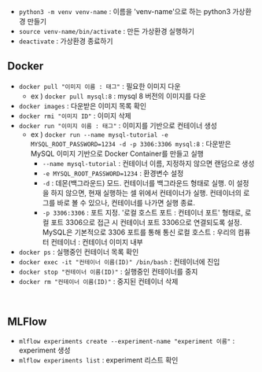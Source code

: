 * ```python3 -m venv venv-name``` : 이름을 'venv-name'으로 하는 python3 가상환경 만들기
* ```source venv-name/bin/activate``` : 만든 가상환경 실행하기
* ```deactivate``` : 가상환경 종료하기

## Docker
* ```docker pull "이미지 이름 : 태그"``` : 필요한 이미지 다운
  * ex ) ```docker pull mysql:8``` : mysql 8 버전의 이미지를 다운
* ```docker images``` : 다운받은 이미지 목록 확인
* ```docker rmi "이미지 ID"``` : 이미지 삭제
* ```docker run "이미지 이름 : 태그"``` : 이미지를 기반으로 컨테이너 생성
  * ex ) ```docker run --name mysql-tutorial -e MYSQL_ROOT_PASSWORD=1234 -d -p 3306:3306 mysql:8``` : 다운받은 MySQL 이미지 기반으로 Docker Container를 만들고 실행
    * ```--name mysql-tutorial``` : 컨테이너 이름, 지정하지 않으면 랜덤으로 생성
    * ```-e MYSQL_ROOT_PASSWORD=1234``` : 환경변수 설정
    * ```-d``` : 데몬(백그라운드) 모드. 컨테이너를 백그라운드 형태로 실행. 이 설정을 하지 않으면, 현재 실행하는 셀 위에서 컨테이너가 실행. 컨테이너의 로그를 바로 볼 수 있으나, 컨테이너를 나가면 실행 종료.
    * ```-p 3306:3306``` : 포트 지정. '로컬 호스트 포트 : 컨테이너 포트' 형태로, 로컬 포트 3306으로 접근 시 컨테이너 포트 3306으로 연결되도록 설정. MySQL은 기본적으로 3306 포트를 통해 통신 로컬 호스트 : 우리의 컴퓨터 컨테이너 : 컨테이너 이미지 내부
* ```docker ps``` : 실행중인 컨테이너 목록 확인
* ```docker exec -it "컨테이너 이름(ID)" /bin/bash``` : 컨테이너에 진입
* ```docker stop "컨테이너 이름(ID)"``` : 실행중인 컨테이너를 중지
* ```docker rm "컨테이너 이름(ID)"``` : 중지된 컨테이너 삭제

<br />

## MLFlow
* ```mlflow experiments create --experiment-name "experiment 이름"``` : experiment 생성
* ```mlflow experiments list``` : experiment 리스트 확인
